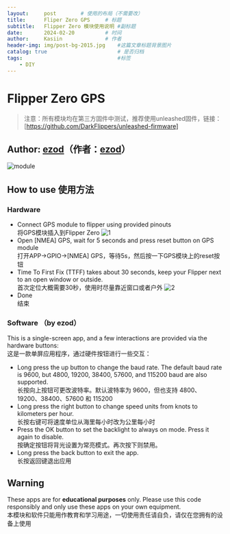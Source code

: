 ```yaml
---
layout:     post   		# 使用的布局（不需要改）
title:      Fliper Zero GPS		# 标题 
subtitle:   Flipper Zero 模块使用说明 #副标题
date:       2024-02-20			# 时间
author:     Kasiin 				# 作者
header-img: img/post-bg-2015.jpg 	#这篇文章标题背景图片
catalog: true 						# 是否归档
tags:								#标签
    - DIY
---
```

# Flipper Zero GPS

>注意：所有模块均在第三方固件中测试，推荐使用unleashed固件，链接：[https://github.com/DarkFlippers/unleashed-firmware]

## Author: [ezod](https://github.com/ezod/flipperzero-gps)（作者：[ezod](https://github.com/ezod/flipperzero-gps)）

![module](https://cdn.jsdelivr.net/gh/Kasiin/images@main/IMG_0406.32rt4gbnaw80.webp)




## How to use 使用方法

### Hardware
- Connect GPS module to flipper using provided pinouts   
  将GPS模块插入到Flipper Zero
  ![1](https://cdn.jsdelivr.net/gh/Kasiin/images@main/IMG_0405.394xneqtpfq0.webp)
- Open [NMEA] GPS, wait for 5 seconds and press reset button on GPS module   
  打开APP->GPIO->[NMEA] GPS，等待5s，然后按一下GPS模块上的reset按钮
- Time To First Fix (TTFF) takes about 30 seconds, keep your Flipper next to an open window or outside.   
  首次定位大概需要30秒，使用时尽量靠近窗口或者户外
  ![2](https://cdn.jsdelivr.net/gh/Kasiin/images@main/IMG_0404.5pko444eavs0.webp)
- Done  
  结束
### Software （by ezod）
This is a single-screen app, and a few interactions are provided via the hardware buttons:  
这是一款单屏应用程序，通过硬件按钮进行一些交互：
- Long press the up button to change the baud rate. The default baud rate is 9600, but 4800, 19200, 38400, 57600, and 115200 baud are also supported.  
  长按向上按钮可更改波特率。默认波特率为 9600，但也支持 4800、19200、38400、57600 和 115200
- Long press the right button to change speed units from knots to kilometers per hour.  
  长按右键可将速度单位从海里每小时改为公里每小时
- Press the OK button to set the backlight to always on mode. Press it again to disable.  
  按确定按钮将背光设置为常亮模式。再次按下则禁用。
- Long press the back button to exit the app.  
  长按返回键退出应用




## Warning
These apps are for **educational purposes** only. Please use this code responsibly and only use these apps on your own equipment.  
本模块和软件只能用作教育和学习用途，一切使用责任请自负，请仅在您拥有的设备上使用

